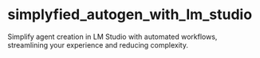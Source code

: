 # simplyfied_autogen_with_lm_studio
 Simplify agent creation in LM Studio with automated workflows, streamlining your experience and reducing complexity.
